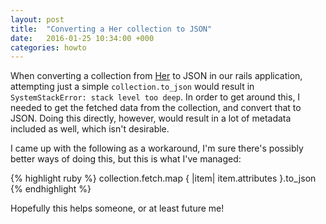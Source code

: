 ```yaml
---
layout: post
title:  "Converting a Her collection to JSON"
date:   2016-01-25 10:34:00 +000
categories: howto
---
```

When converting a collection from [Her](http://www.her-rb.org) to JSON in our rails application, attempting just a simple `collection.to_json` would result in `SystemStackError: stack level too deep`. In order to get around this, I needed to get the fetched data from the collection, and convert that to JSON. Doing this directly, however, would result in a lot of metadata included as well, which isn't desirable.

I came up with the following as a workaround, I'm sure there's possibly better ways of doing this, but this is what I've managed:

{% highlight ruby %}
collection.fetch.map { |item| item.attributes }.to_json
{% endhighlight %}

Hopefully this helps someone, or at least future me!